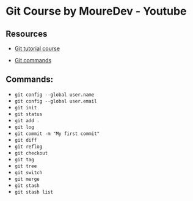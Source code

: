 # Git Course by MoureDev - Youtube

## Resources

- [Git tutorial course](https://www.youtube.com/watch?v=3GymExBkKjE)

- [Git commands](https://training.github.com/downloads/es_ES/github-git-cheat-sheet/)

## Commands:

- ```git config --global user.name```
- ```git config --global user.email```
- ```git init```
- ```git status```
- ```git add .```
- ```git log```
- ```git commit -m "My first commit"```
- ```git diff```
- ```git reflog```
- ```git checkout```
- ```git tag```
- ```git tree```
- ```git switch```
- ```git merge```
- ```git stash```
- ```git stash list```

